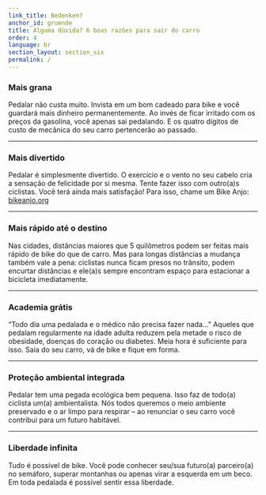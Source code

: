 ```yaml
---
link_title: Bedenken?
anchor_id: gruende
title: Alguma dúvida? 6 boas razões para sair do carro
order: 4
language: br
section_layout: section_six
permalink: /
---
```


### Mais grana
Pedalar não custa muito. Invista em um bom cadeado para bike e você guardará mais dinheiro permanentemente. Ao invés de ficar irritado com os preços da gasolina, você apenas sai pedalando. E os quatro dígitos de custo de mecânica do seu carro pertencerão ao passado.

***

### Mais divertido
Pedalar é simplesmente divertido. O exercício e o vento no seu cabelo cria a sensação de felicidade por si mesma. Tente fazer isso com outro(a)s ciclistas. Você terá ainda mais satisfação!
Para isso, chame um Bike Anjo: [bikeanjo.org](http://bikeanjo.org/)

***

### Mais rápido até o destino
Nas cidades, distâncias maiores que 5 quilômetros podem ser feitas mais rápido de bike do que de carro. Mas para longas distâncias a mudança também vale a pena: ciclistas nunca ficam presos no trânsito, podem encurtar distâncias e ele(a)s sempre encontram espaço para estacionar a bicicleta imediatamente.

***

### Academia grátis
“Todo dia uma pedalada e o médico não precisa fazer nada...” Aqueles que pedalam regularmente na idade adulta reduzem pela metade o risco de obesidade, doenças do coração ou diabetes. Meia hora é suficiente para isso. Saia do seu carro, vá de bike e fique em forma.

***

### Proteção ambiental integrada
Pedalar tem uma pegada ecológica bem pequena. Isso faz de todo(a) ciclista um(a) ambientalista. Nós todos queremos o meio ambiente preservado e o ar limpo para respirar – ao renunciar o seu carro você contribui para um futuro habitável. 

***

### Liberdade infinita
Tudo é possível de bike. Você pode conhecer seu/sua futuro(a) parceiro(a) no semáforo, superar montanhas ou apenas virar a esquerda em um beco. Em toda pedalada é possível sentir essa liberdade.
